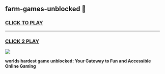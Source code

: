 
## farm-games-unblocked 👋
<h3>
<a href="https://premium.freeplayer.one?title=farm-games-unblocked&ref=14F">CLICK TO PLAY</a></h3>
<hr>

<h3>
<a href="https://premium.freeplayer.one?title=farm-games-unblocked&ref=14F">CLICK 2 PLAY</a>
  
</h3>

<a href="https://premium.freeplayer.one?title=farm-games-unblocked&ref=12F/"><img src="https://clearcache.store/games.png"></a>


**worlds hardest game unblocked: Your Gateway to Fun and Accessible Online Gaming**
